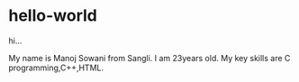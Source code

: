 # hello-world

hi...

My name is Manoj Sowani from Sangli. I am 23years old.
My key skills are C programming,C++,HTML.
